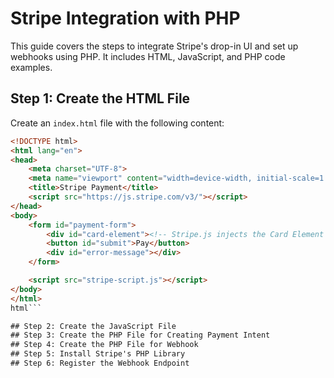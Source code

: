 # Stripe Integration with PHP

This guide covers the steps to integrate Stripe's drop-in UI and set up webhooks using PHP. It includes HTML, JavaScript, and PHP code examples.

## Step 1: Create the HTML File

Create an `index.html` file with the following content:

```html
<!DOCTYPE html>
<html lang="en">
<head>
    <meta charset="UTF-8">
    <meta name="viewport" content="width=device-width, initial-scale=1.0">
    <title>Stripe Payment</title>
    <script src="https://js.stripe.com/v3/"></script>
</head>
<body>
    <form id="payment-form">
        <div id="card-element"><!-- Stripe.js injects the Card Element --></div>
        <button id="submit">Pay</button>
        <div id="error-message"></div>
    </form>

    <script src="stripe-script.js"></script>
</body>
</html>
html```

## Step 2: Create the JavaScript File
## Step 3: Create the PHP File for Creating Payment Intent
## Step 4: Create the PHP File for Webhook
## Step 5: Install Stripe's PHP Library
## Step 6: Register the Webhook Endpoint